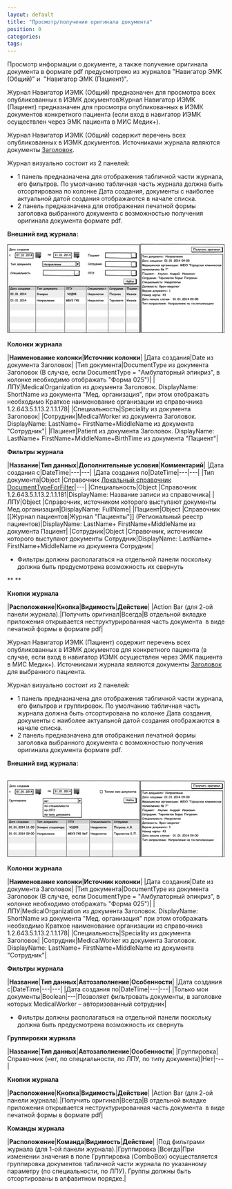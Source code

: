 ```yaml
---
layout: default
title: "Просмотр/получение оригинала документа"
position: 0
categories: 
tags: 
---
```


Просмотр информации о документе, а также получение оригинала документа в формате pdf предусмотрено из журналов "Навигатор ЭМК (Общий)" и  "Навигатор ЭМК (Пациент)". 

Журнал Навигатор ИЭМК (Общий) предназначен для просмотра всех опубликованных в ИЭМК документовЖурнал Навигатор ИЭМК (Пациент) предназначен для просмотра опубликованных в ИЭМК документов конкретного пациента (если вход в навигатор ИЭМК осуществлен через ЭМК пациента в МИС Медик+).  

Журнал Навигатор ИЭМК (Общий) содержит перечень всех опубликованных в ИЭМК документов. Источниками журнала являются документы [Заголовок](http://confluence.infinnity.lan/pages/viewpage.action?pageId=49774631).

Журнал визуально состоит из 2 панелей:

* 1 панель предназначена для отображения табличной части журнала, его фильтров. По умолчанию табличная часть журнала должна быть отсортирована по колонке Дата создания, документы с наиболее актуальной датой создания отображаются в начале списка.
* 2 панель предназначена для отображения печатной формы заголовка выбранного документа с возможностью получения оригинала документа формате pdf.

**Внешний вид журнала:**

**![](image2014-11-12-112530.png)**

**Колонки журнала**

|**Наименование колонки**|**Источник колонки**|
|Дата создания|Date из документа Заголовок|
|Тип документа|DocumentType из документа Заголовок (В случае, если DocumentType = "Амбулаторный эпикриз", в колонке необходимо отображать "Форма 025")|
|ЛПУ|MedicalOrganization из документа Заголовок. DisplayName: ShortName из документа "Мед. организация", при этом отображать необходимо Краткое наименование организации из справочника 1.2.643.5.1.13.2.1.1.178|
|Специальность|Speciality из документа Заголовок|
|Сотрудник|MedicalWorker из документа Заголовок. DisplayName: LastName+ FirstName+MiddleName из документа "Сотрудник"|
|Пациент|Patient из документа Заголовок. DisplayName: LastName+ FirstName+MiddleName+BirthTime из документа "Пациент"|

**Фильтры журнала**

|**Название**|**Тип данных**|**Дополнительные условия**|**Комментарий**|
|Дата создания с|DateTime|---|---|
|Дата создания по|DateTime|---|---|
|Тип документа|Object |Справочник [Локальный справочник DocumentTypeForFilter](http://knowledge:8081/pages/viewpage.action?pageId=49251702)|---|
|Специальность|Object |Справочник 1.2.643.5.1.13.2.1.1.181|DisplayName: Название записи из справочника|
|ЛПУ|Object |Справочник, источником которого выступают документы Мед.организация|DisplayName: FullName|
|Пациент|Object |Справочник [[Журнал пациентов|Журнал "Пациенты"]] (Региональный реестр пациентов)|DisplayName: LastName+ FirstName+MiddleName из документа Пациент|
|Сотрудник|Object |Справочник, источником которого выступают документы Сотрудник|DisplayName: LastName+ FirstName+MiddleName из документа Сотрудник|

* Фильтры должны располагаться на отдельной панели поскольку должна быть предусмотрена возможность их свернуть

** **

**Кнопки журнала**

|**Расположение**|**Кнопка**|**Видимость**|**Действие**|
|Action Bar (для 2-ой панели журнала).|Получить оригинал|Всегда|В отдельной вкладке приложения открывается неструктурированная часть документа  в виде печатной формы в формате pdf|

Журнал Навигатор ИЭМК (Пациент) содержит перечень всех опубликованных в ИЭМК документов для конкретного пациента (в случае, если вход в навигатор ИЭМК осуществлен через ЭМК пациента в МИС Медик+). Источниками журнала являются документы [Заголовок](http://confluence.infinnity.lan/pages/viewpage.action?pageId=49774631) для выбранного пациента.

Журнал визуально состоит из 2 панелей:

* 1 панель предназначена для отображения табличной части журнала, его фильтров и группировок. По умолчанию табличная часть журнала должна быть отсортирована по колонке Дата создания, документы с наиболее актуальной датой создания отображаются в начале списка.
* 2 панель предназначена для отображения печатной формы заголовка выбранного документа с возможностью получения оригинала документа формате pdf.

**Внешний вид журнала:**

 ![](image2014-11-11-112540.png)

**Колонки журнала**

|**Наименование колонки**|**Источник колонки**|
|Дата создания|Date из документа Заголовок|
|Тип документа|DocumentType из документа Заголовок (В случае, если DocumentType = "Амбулаторный эпикриз", в колонке необходимо отображать "Форма 025")|
|ЛПУ|MedicalOrganization из документа Заголовок. DisplayName: ShortName из документа "Мед. организация" при этом отображать необходимо Краткое наименование организации из справочника 1.2.643.5.1.13.2.1.1.178|
|Специальность|Speciality из документа Заголовок|
|Сотрудник|MedicalWorker из документа Заголовок. DisplayName: LastName+ FirstName+MiddleName из документа "Сотрудник"|

**Фильтры журнала**

|**Название**|**Тип данных**|**Автозаполнение**|**Особенности**|
|Дата создания с|DateTime|---|---|
|Дата создания по|DateTime|---|---|
|Только мои документы|Boolean|---|Позволяет фильтровать документы, в заголовке которых MedicalWorker – авторизованный сотрудник|

* Фильтры должны располагаться на отдельной панели поскольку должна быть предусмотрена возможность их свернуть

**Группировки журнала**

|**Название**|**Тип данных**|**Автозаполнение**|**Особенности**|
|Группировка|Справочник (нет, по специальности, по ЛПУ, по типу документа)|Нет|---|

**Кнопки журнала**

|**Расположение**|**Кнопка**|**Видимость**|**Действие**|
|Action Bar (для 2-ой панели журнала).|Получить оригинал|Всегда|В отдельной вкладке приложения открывается неструктурированная часть документа  в виде печатной формы в формате pdf|

**Команды журнала**

|**Расположение**|**Команда**|**Видимость**|**Действие**|
|Под фильтрами журнала (для 1-ой панели журнала).|Группировка |Всегда|При изменении значения в поле Группировка (ComboBox) осуществляется группировка документов табличной части журнала по указанному параметру (по специальности, по ЛПУ). Группы должны быть отсортированы в алфавитном порядке.|

